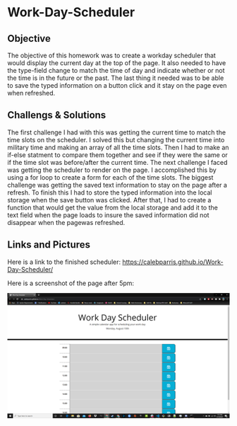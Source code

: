 # Work-Day-Scheduler

## Objective
The objective of this homework was to create a workday scheduler that would display the current day at the top of the page. It also needed to have the type-field change to match the time of day and indicate whether or not the time is in the future or the past. The last thing it needed was to be able to save the typed information on a button click and it stay on the page even when refreshed.

## Challengs & Solutions
The first challenge I had with this was getting the current time to match the time slots on the scheduler. I solved this but changing the current time into military time and making an array of all the time slots. Then I had to make an if-else statment to compare them together and see if they were the same or if the time slot was before/after the current time. The next challenge I faced was getting the scheduler to render on the page. I accomplished this by using a for loop to create a form for each of the time slots. The biggest challenge was getting the saved text information to stay on the page after a refresh. To finish this I had to store the typed information into the local storage when the save button was clicked. After that, I had to create a function that would get the value from the local storage and add it to the text field when the page loads to insure the saved information did not disappear when the pagewas refreshed.

## Links and Pictures
Here is a link to the finished scheduler: https://calebparris.github.io/Work-Day-Scheduler/

Here is a screenshot of the page after 5pm:

![Workday Scheduler Page](Workday-Scheduler.png)